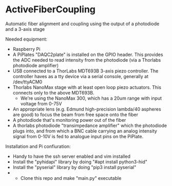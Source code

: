 # ActiveFiberCoupling
Automatic fiber alignment and coupling using the output of a photodiode and a 3-axis stage

Needed equipment:
    
   * Raspberry Pi
   * A PiPlates "DAQC2plate" is installed on the GPIO header. This provides the ADC needed to read intensity from the photodiode (via a Thorlabs photodiode amplifier)   
   * USB connected to a ThorLabs MDT693B 3-axis piezo controller. The controller haves as a tty device via a serial console, generally at /dev/ttyACM0
   * Thorlabs NanoMax stage with at least open loop piezo actuators. This connects only to the above MDT693B.
        * We're using the NanoMax 300, which has a 20um range with input voltage from 0-75V
   * An appropriate lens (e.g. Edmund high-precision lambda/40 aspheres are good) to focus the beam from free space onto the fiber
   * A photodiode that's monitoring power out of the fiber
   * A thorlabs photodiode "transimpedance amplifier" which the photodiode plugs into, and from which a BNC cable carrying an analog intensity signal from 0-10V is fed to analogue input pins on the PiPlate.


Installation and Pi confiuration:
   * Handy to have the ssh server enabled and vim installed
   * Install the "pyhidapi" library by doing "#apt install python3-hid"
   * Install the "pyserial" library by doing "pip3 install pyserial"
   * * Clone this repo and make "main.py" executable
